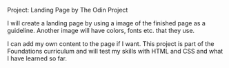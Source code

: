 Project: Landing Page by The Odin Project

I will create a landing page by using a image of the finished page as a guideline. Another image will have colors, fonts etc. that they use.

I can add my own content to the page if I want. This project is part of the Foundations curriculum and will test my skills with HTML and CSS and what I have learned so far.


